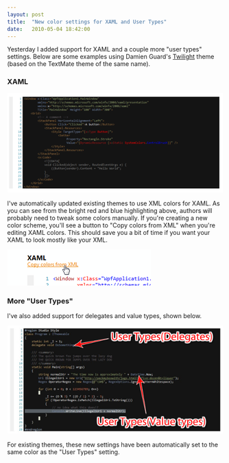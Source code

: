 ```yaml
---
layout: post
title:  "New color settings for XAML and User Types"
date:   2010-05-04 18:42:00
---
```

Yesterday I added support for XAML and a couple more "user types" settings. Below are some examples using Damien Guard's [Twilight](http://studiostyles.info/schemes/twilight) theme (based on the TextMate theme of the same name).

### XAML
![XAML example](/images/2010/05/xaml.png)

I've automatically updated existing themes to use XML colors for XAML. As you can see from the bright red and blue highlighting above, authors will probably need to tweak some colors manually.
If you're creating a new color scheme, you'll see a button to "Copy colors from XML" when you're editing XAML colors. This should save you a bit of time if you want your XAML to look mostly like your XML.

![copy XAML example](/images/2010/05/copy.png)

### More "User Types"

I've also added support for delegates and value types, shown below.

![User Types](/images/2010/05/user-types.png)

For existing themes, these new settings have been automatically set to the same color as the "User Types" setting.